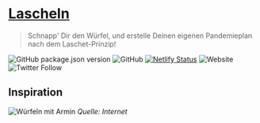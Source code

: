 # [Lascheln](https://lascheln.armselig.net/)

> Schnapp' Dir den Würfel, und erstelle Deinen eigenen Pandemieplan nach dem Laschet-Prinzip!

![GitHub package.json version](https://img.shields.io/github/package-json/v/armselig/lascheln) ![GitHub](https://img.shields.io/github/license/armselig/lascheln) [![Netlify Status](https://api.netlify.com/api/v1/badges/0e46f404-6b58-477a-8d95-7f3b09426d56/deploy-status)](https://app.netlify.com/sites/lascheln/deploys) ![Website](https://img.shields.io/website?down_message=down&up_message=up&url=https%3A%2F%2Flascheln.armselig.net%2F) ![Twitter Follow](https://img.shields.io/twitter/follow/armselig?style=social)

## Inspiration

![Würfeln mit Armin](https://lascheln.armselig.net/assets/images/wuerfeln-mit-armin.jpg)
_Quelle: Internet_
